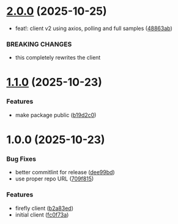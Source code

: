 # [2.0.0](https://github.com/ahmed-musallam/firefly-services-clients/compare/v1.1.0...v2.0.0) (2025-10-25)

- feat!: client v2 using axios, polling and full samples ([48863ab](https://github.com/ahmed-musallam/firefly-services-clients/commit/48863abf443dd4b1b5b1d3ee4442ed9551d09c26))

### BREAKING CHANGES

- this completely rewrites the client

# [1.1.0](https://github.com/ahmed-musallam/firefly-services-clients/compare/v1.0.0...v1.1.0) (2025-10-23)

### Features

- make package public ([b19d2c0](https://github.com/ahmed-musallam/firefly-services-clients/commit/b19d2c0bd3ff8d899afd03ef54b15ec36a8d9325))

# 1.0.0 (2025-10-23)

### Bug Fixes

- better commitlint for release ([dee99bd](https://github.com/ahmed-musallam/firefly-services-clients/commit/dee99bdd2bd1e6905b93e8d6e31397e58c3c7f5a))
- use proper repo URL ([709f815](https://github.com/ahmed-musallam/firefly-services-clients/commit/709f815fbf885af00cca4ed0d2fde5c041807094))

### Features

- firefly client ([b2a83ed](https://github.com/ahmed-musallam/firefly-services-clients/commit/b2a83ed115a3d79b90f83544912b0f739c0a469d))
- initial client ([fc0f73a](https://github.com/ahmed-musallam/firefly-services-clients/commit/fc0f73a250578c21227419b87555a15b24ce36c8))
